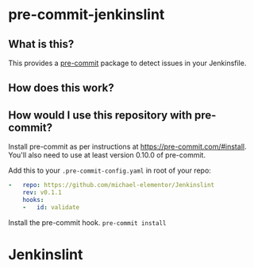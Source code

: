 
pre-commit-jenkinslint
========================

## What is this?

This provides a [pre-commit](http://pre-commit.com)
package to detect issues in your Jenkinsfile.

## How does this work?

## How would I use this repository with pre-commit?

Install pre-commit as per instructions at https://pre-commit.com/#install.
You'll also need to use at least version 0.10.0 of pre-commit.

Add this to your `.pre-commit-config.yaml` in root of your repo:

```yaml
-   repo: https://github.com/michael-elementor/Jenkinslint
    rev: v0.1.1
    hooks:
    -   id: validate


```

Install the pre-commit hook.
`pre-commit install`
# Jenkinslint
